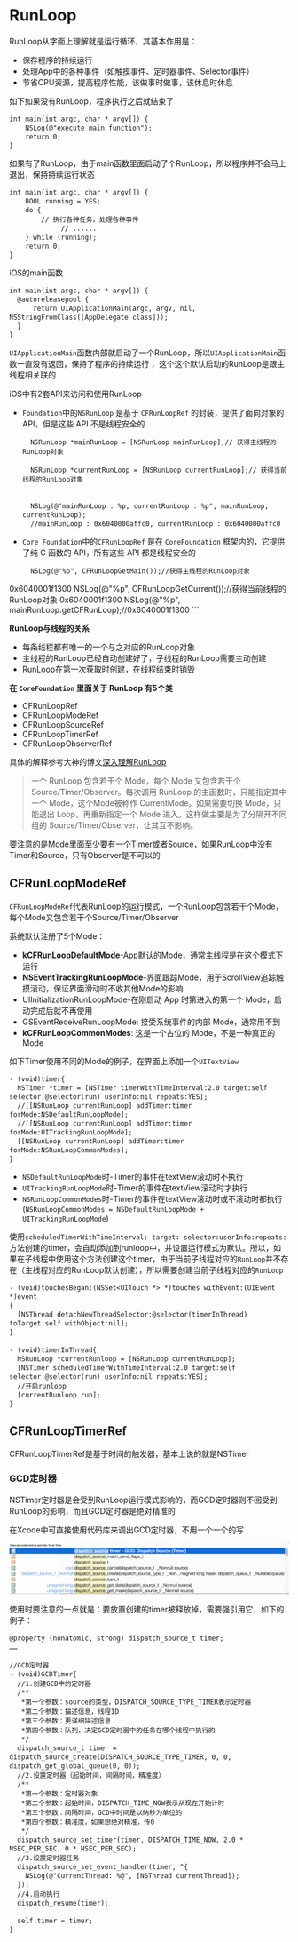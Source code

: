 # RunLoop

RunLoop从字面上理解就是运行循环，其基本作用是：

+ 保存程序的持续运行
+ 处理App中的各种事件（如触摸事件、定时器事件、Selector事件）
+ 节省CPU资源，提高程序性能，该做事时做事，该休息时休息

如下如果没有RunLoop，程序执行之后就结束了

```
int main(int argc, char * argv[]) {
    NSLog(@"execute main function");
    return 0;
}
```

如果有了RunLoop，由于main函数里面启动了个RunLoop，所以程序并不会马上退出，保持持续运行状态

```
int main(int argc, char * argv[]) {
    BOOL running = YES;
    do {
        // 执行各种任务，处理各种事件
             // ......
    } while (running);
    return 0;
}

```

iOS的main函数

```
int main(int argc, char * argv[]) {
  @autoreleasepool {
      return UIApplicationMain(argc, argv, nil, NSStringFromClass([AppDelegate class]));
  }
}
```
`UIApplicationMain`函数内部就启动了一个RunLoop，所以`UIApplicationMain`函数一直没有返回，保持了程序的持续运行
，这个这个默认启动的RunLoop是跟主线程相关联的




iOS中有2套API来访问和使用RunLoop

+ `Foundation`中的`NSRunLoop` 是基于 `CFRunLoopRef` 的封装，提供了面向对象的 API，但是这些 API 不是线程安全的

	```
	  NSRunLoop *mainRunLoop = [NSRunLoop mainRunLoop];// 获得主线程的RunLoop对象

	  NSRunLoop *currentRunLoop = [NSRunLoop currentRunLoop];// 获得当前线程的RunLoop对象

	  
	  NSLog(@"mainRunLoop : %p, currentRunLoop : %p", mainRunLoop, currentRunLoop);
	  //mainRunLoop : 0x6040000affc0, currentRunLoop : 0x6040000affc0
	```

+ `Core Foundation`中的`CFRunLoopRef` 是在 `CoreFoundation` 框架内的，它提供了纯 C 函数的 API，所有这些 API 都是线程安全的

	```
	  NSLog(@"%p", CFRunLoopGetMain());//获得主线程的RunLoop对象
 0x6040001f1300
	  NSLog(@"%p", CFRunLoopGetCurrent());//获得当前线程的RunLoop对象
 0x6040001f1300
	  NSLog(@"%p", mainRunLoop.getCFRunLoop);//0x6040001f1300
	```

**RunLoop与线程的关系**

+ 每条线程都有唯一的一个与之对应的RunLoop对象
+ 主线程的RunLoop已经自动创建好了，子线程的RunLoop需要主动创建
+ RunLoop在第一次获取时创建，在线程结束时销毁



**在 `CoreFoundation` 里面关于 RunLoop 有5个类**

+ CFRunLoopRef
+ CFRunLoopModeRef
+ CFRunLoopSourceRef
+ CFRunLoopTimerRef
+ CFRunLoopObserverRef

具体的解释参考大神的博文[深入理解RunLoop](https://blog.ibireme.com/2015/05/18/runloop/)

>一个 RunLoop 包含若干个 Mode，每个 Mode 又包含若干个 Source/Timer/Observer。每次调用 RunLoop 的主函数时，只能指定其中一个 Mode，这个Mode被称作 CurrentMode。如果需要切换 Mode，只能退出 Loop，再重新指定一个 Mode 进入。这样做主要是为了分隔开不同组的 Source/Timer/Observer，让其互不影响。

要注意的是Mode里面至少要有一个Timer或者Source，如果RunLoop中没有Timer和Source，只有Observer是不可以的

## CFRunLoopModeRef

`CFRunLoopModeRef`代表RunLoop的运行模式，一个RunLoop包含若干个Mode，每个Mode又包含若干个Source/Timer/Observer

系统默认注册了5个Mode：

+ **kCFRunLoopDefaultMode**-App默认的Mode，通常主线程是在这个模式下运行
+ **NSEventTrackingRunLoopMode**-界面跟踪Mode，用于ScrollView追踪触摸滚动，保证界面滑动时不收其他Mode的影响
+ UIInitializationRunLoopMode-在刚启动 App 时第进入的第一个 Mode，启动完成后就不再使用
+ GSEventReceiveRunLoopMode: 接受系统事件的内部 Mode，通常用不到
+ **kCFRunLoopCommonModes**: 这是一个占位的 Mode，不是一种真正的Mode


如下Timer使用不同的Mode的例子，在界面上添加一个`UITextView`

```
- (void)timer{
  NSTimer *timer = [NSTimer timerWithTimeInterval:2.0 target:self selector:@selector(run) userInfo:nil repeats:YES];
  //[[NSRunLoop currentRunLoop] addTimer:timer forMode:NSDefaultRunLoopMode];
  //[[NSRunLoop currentRunLoop] addTimer:timer forMode:UITrackingRunLoopMode];
  [[NSRunLoop currentRunLoop] addTimer:timer forMode:NSRunLoopCommonModes];
}
```

+ `NSDefaultRunLoopMode`时-Timer的事件在textView滚动时不执行
+ `UITrackingRunLoopMode`时-Timer的事件在textView滚动时才执行
+ `NSRunLoopCommonModes`时-Timer的事件在textView滚动时或不滚动时都执行(`NSRunLoopCommonModes = NSDefaultRunLoopMode + UITrackingRunLoopMode`)


使用`scheduledTimerWithTimeInterval: target: selector:userInfo:repeats:`方法创建的timer，会自动添加到runloop中，并设置运行模式为默认。所以，如果在子线程中使用这个方法创建这个timer，由于当前子线程对应的`RunLoop`并不存在（主线程对应的RunLoop默认创建），所以需要创建当前子线程对应的`RunLoop`

```
- (void)touchesBegan:(NSSet<UITouch *> *)touches withEvent:(UIEvent *)event
{
  [NSThread detachNewThreadSelector:@selector(timerInThread) toTarget:self withObject:nil];
}

- (void)timerInThread{
  NSRunLoop *currentRunloop = [NSRunLoop currentRunLoop];
  [NSTimer scheduledTimerWithTimeInterval:2.0 target:self selector:@selector(run) userInfo:nil repeats:YES];
  //开启runloop
  [currentRunloop run];
}

```

## CFRunLoopTimerRef

CFRunLoopTimerRef是基于时间的触发器，基本上说的就是NSTimer

### GCD定时器

NSTimer定时器是会受到RunLoop运行模式影响的，而GCD定时器则不回受到RunLoop的影响，而且GCD定时器是绝对精准的

在Xcode中可直接使用代码库来调出GCD定时器，不用一个一个的写

![GCD定时器](https://github.com/winfredzen/iOS-Basic/blob/master/Runloop/images/1.png)

使用时要注意的一点就是：要放置创建的timer被释放掉，需要强引用它，如下的例子：

```
@property (nonatomic, strong) dispatch_source_t timer;
……

//GCD定时器
- (void)GCDTimer{
  //1.创建GCD中的定时器
  /**
   *第一个参数：source的类型，DISPATCH_SOURCE_TYPE_TIMER表示定时器
   *第二个参数：描述信息，线程ID
   *第三个参数：更详细描述信息
   *第四个参数：队列，决定GCD定时器中的任务在哪个线程中执行的
   */
  dispatch_source_t timer = dispatch_source_create(DISPATCH_SOURCE_TYPE_TIMER, 0, 0, dispatch_get_global_queue(0, 0));
  //2.设置定时器（起始时间，间隔时间，精准度）
  /**
   *第一个参数：定时器对象
   *第二个参数：起始时间，DISPATCH_TIME_NOW表示从现在开始计时
   *第三个参数：间隔时间，GCD中时间是以纳秒为单位的
   *第四个参数：精准度，如果想绝对精准，传0
   */
  dispatch_source_set_timer(timer, DISPATCH_TIME_NOW, 2.0 * NSEC_PER_SEC, 0 * NSEC_PER_SEC);
  //3.设置定时器任务
  dispatch_source_set_event_handler(timer, ^{
    NSLog(@"CurrentThread: %@", [NSThread currentThread]);
  });
  //4.启动执行
  dispatch_resume(timer);
  
  self.timer = timer;
}
```


	






















